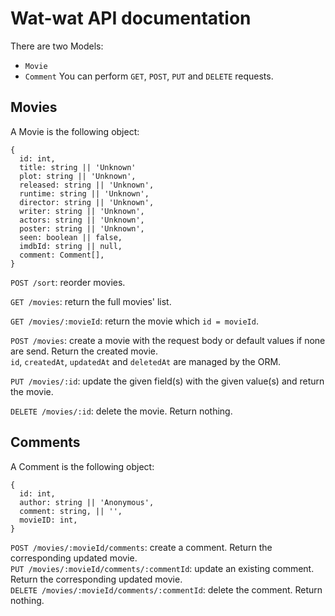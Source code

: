 # Wat-wat API documentation

There are two Models:
+ `Movie`
+ `Comment`
You can perform `GET`, `POST`, `PUT` and `DELETE` requests.

## Movies
A Movie is the following object:

```
{
  id: int,
  title: string || 'Unknown'
  plot: string || 'Unknown',
  released: string || 'Unknown',
  runtime: string || 'Unknown',
  director: string || 'Unknown',
  writer: string || 'Unknown',
  actors: string || 'Unknown',
  poster: string || 'Unknown',
  seen: boolean || false,
  imdbId: string || null,
  comment: Comment[],
}
```
`POST /sort`: reorder movies.  

`GET /movies`: return the full movies' list.  

`GET /movies/:movieId`: return the movie which `id = movieId`.  

`POST /movies`: create a movie with the request body or default values if none are send.  Return the created movie.  
`id`, `createdAt`, `updatedAt` and `deletedAt` are managed by the ORM.

`PUT /movies/:id`: update the given field(s) with the given value(s) and return the movie.  

`DELETE /movies/:id`: delete the movie. Return nothing.  

## Comments
A Comment is the following object:

```
{
  id: int,
  author: string || 'Anonymous',
  comment: string, || '',
  movieID: int,
}
```

`POST /movies/:movieId/comments`: create a comment. Return the corresponding updated movie.  
`PUT /movies/:movieId/comments/:commentId`: update an existing comment. Return the corresponding updated movie.  
`DELETE /movies/:movieId/comments/:commentId`: delete the comment. Return nothing.